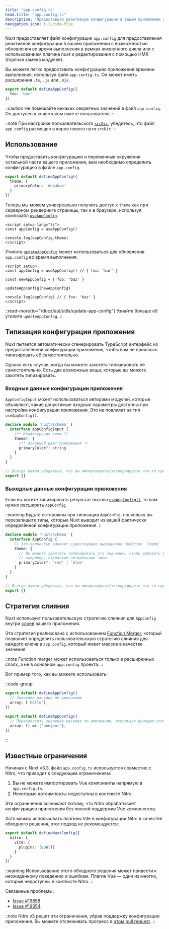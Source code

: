 ```yaml
---
title: "app.config.ts"
head.title: "app.config.ts"
description: "Предоставьте реактивную конфигурацию в вашем приложении с помощью файла конфигурации приложения."
navigation.icon: i-lucide-file
---
```


Nuxt предоставляет файл конфигурации `app.config` для предоставления реактивной конфигурации в вашем приложении с возможностью обновления во время выполнения в рамках жизненного цикла или с использованием плагина nuxt и редактирования с помощью HMR (горячая замена модулей).

Вы можете легко предоставить конфигурацию приложения времени выполнения, используя файл `app.config.ts`. Он может иметь расширения `.ts`, `.js` или `.mjs`.

```ts twoslash [app.config.ts]
export default defineAppConfig({
  foo: 'bar'
})
```

::caution
Не помещайте никаких секретных значений в файл `app.config`. Он доступен в клиентском пакете пользователя.
::

::note
При настройке пользовательского [`srcDir`](/docs/api/nuxt-config#srcdir), убедитесь, что файл `app.config` размещен в корне нового пути `srcDir`.
::

## Использование

Чтобы предоставить конфигурацию и переменные окружения остальной части вашего приложения, вам необходимо определить конфигурацию в файле `app.config`.

```ts twoslash [app.config.ts]
export default defineAppConfig({
  theme: {
    primaryColor: '#ababab'
  }
})
```

Теперь мы можем универсально получить доступ к `theme` как при серверном рендеринге страницы, так и в браузере, используя композабл [`useAppConfig`](/docs/api/composables/use-app-config).

```vue [pages/index.vue]
<script setup lang="ts">
const appConfig = useAppConfig()

console.log(appConfig.theme)
</script>
```

Утилита [`updateAppConfig`](/docs/api/utils/update-app-config) может использоваться для обновления `app.config` во время выполнения.

```vue [pages/index.vue]
<script setup>
const appConfig = useAppConfig() // { foo: 'bar' }

const newAppConfig = { foo: 'baz' }

updateAppConfig(newAppConfig)

console.log(appConfig) // { foo: 'baz' }
</script>
```

::read-more{to="/docs/api/utils/update-app-config"}
Узнайте больше об утилите `updateAppConfig`.
::

## Типизация конфигурации приложения

Nuxt пытается автоматически сгенерировать TypeScript интерфейс из предоставленной конфигурации приложения, чтобы вам не пришлось типизировать её самостоятельно.

Однако есть случаи, когда вы можете захотеть типизировать её самостоятельно. Есть две возможные вещи, которые вы можете захотеть типизировать.

### Входные данные конфигурации приложения

`AppConfigInput` может использоваться авторами модулей, которые объявляют, какие допустимые _входные_ параметры доступны при настройке конфигурации приложения. Это не повлияет на тип `useAppConfig()`.

```ts [index.d.ts]
declare module 'nuxt/schema' {
  interface AppConfigInput {
    /** Конфигурация темы */
    theme?: {
      /** Основной цвет приложения */
      primaryColor?: string
    }
  }
}

// Всегда важно убедиться, что вы импортируете/экспортируете что-то при расширении типа
export {}
```

### Выходные данные конфигурации приложения

Если вы хотите типизировать результат вызова [`useAppConfig()`](/docs/api/composables/use-app-config), то вам нужно расширить `AppConfig`.

::warning
Будьте осторожны при типизации `AppConfig`, поскольку вы перезапишете типы, которые Nuxt выводит из вашей фактически определённой конфигурации приложения.
::

```ts [index.d.ts]
declare module 'nuxt/schema' {
  interface AppConfig {
    // Это полностью заменит существующее выведенное свойство `theme`
    theme: {
      // Вы можете захотеть типизировать это значение, чтобы добавить более специфичные типы, чем может вывести Nuxt,
      // например, строковые литеральные типы
      primaryColor?: 'red' | 'blue'
    }
  }
}

// Всегда важно убедиться, что вы импортируете/экспортируете что-то при расширении типа
export {}
```

## Стратегия слияния

Nuxt использует пользовательскую стратегию слияния для `AppConfig` внутри [слоев](/docs/getting-started/layers) вашего приложения.

Эта стратегия реализована с использованием [Function Merger](https://github.com/unjs/defu#function-merger), который позволяет определить пользовательскую стратегию слияния для каждого ключа в `app.config`, который имеет массив в качестве значения.

::note
Function merger может использоваться только в расширенных слоях, а не в основном `app.config` проекта.
::

Вот пример того, как вы можете использовать:

::code-group

```ts twoslash [layer/app.config.ts]
export default defineAppConfig({
  // Значение массива по умолчанию
  array: ['hello'],
})
```

```ts twoslash [app.config.ts]
export default defineAppConfig({
  // Перезаписать значение массива по умолчанию, используя функцию слияния
  array: () => ['bonjour'],
})
```

::

## Известные ограничения

Начиная с Nuxt v3.3, файл `app.config.ts` используется совместно с Nitro, что приводит к следующим ограничениям:

1. Вы не можете импортировать Vue компоненты напрямую в `app.config.ts`.
2. Некоторые автоимпорты недоступны в контексте Nitro.

Эти ограничения возникают потому, что Nitro обрабатывает конфигурацию приложения без полной поддержки Vue компонентов.

Хотя можно использовать плагины Vite в конфигурации Nitro в качестве обходного решения, этот подход не рекомендуется:

```ts [nuxt.config.ts]
export default defineNuxtConfig({
  nitro: {
    vite: {
      plugins: [vue()]
    }
  }
})
```

::warning
Использование этого обходного решения может привести к неожиданному поведению и ошибкам. Плагин Vue — один из многих, которые недоступны в контексте Nitro.
::

Связанные проблемы:
- [Issue #19858](https://github.com/nuxt/nuxt/issues/19858)
- [Issue #19854](https://github.com/nuxt/nuxt/issues/19854)

::note
Nitro v3 решит эти ограничения, убрав поддержку конфигурации приложения.
Вы можете отслеживать прогресс в [этом pull request](https://github.com/nitrojs/nitro/pull/2521).
::